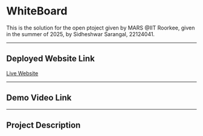 ﻿# WhiteBoard
 This is the solution for the open ptoject given by MARS @IIT Roorkee, given in the summer of 2025, by Sidheshwar Sarangal, 22124041.

---

## Deployed Website Link
[Live Website](https://white-board-git-main-sidheshwar-sarangals-projects.vercel.app/)

---

## Demo Video Link

---

## Project Description
